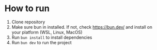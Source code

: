 # How to run

1. Clone repository
2. Make sure bun in installed. If not, check https://bun.dev/ and install on your platform (WSL, Linux, MacOS)
3. Run `bun install` to install dependencies
4. Run `bun dev` to run the project

